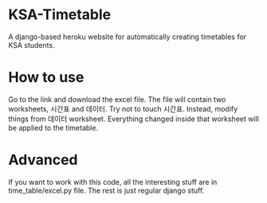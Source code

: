 # KSA-Timetable
A django-based heroku website for automatically creating timetables for KSA students.
# How to use
Go to the link and download the excel file. The file will contain two worksheets, 시간표 and 데이터. Try not to touch 시간표. Instead, modify things from 데이터 worksheet. Everything changed inside that worksheet will be applied to the timetable.
# Advanced
If you want to work with this code, all the interesting stuff are in time_table/excel.py file. The rest is just regular django stuff.
